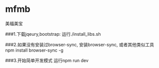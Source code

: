 # mfmb
美福美宝

###1.下载jqeury,bootstrap:
	运行./install_libs.sh

###2.如果没有安装过browser-sync, 安装browser-sync, 或者其他类似工具
	npm install browser-sync -g

###3.开始简单开发模式
	运行npm run dev
